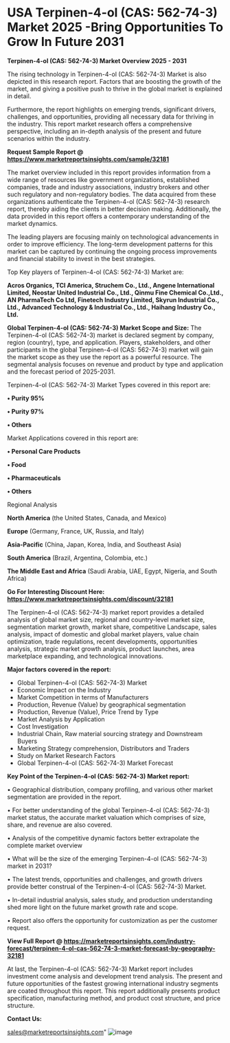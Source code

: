 # USA Terpinen-4-ol (CAS: 562-74-3) Market 2025 -Bring Opportunities To Grow In Future 2031

<Strong> Terpinen-4-ol (CAS: 562-74-3) Market Overview 2025 - 2031</strong>

The rising technology in Terpinen-4-ol (CAS: 562-74-3) Market is also depicted in this research report. Factors that are boosting the growth of the market, and giving a positive push to thrive in the global market is explained in detail.

Furthermore, the report highlights on emerging trends, significant drivers, challenges, and opportunities, providing all necessary data for thriving in the industry. This report market research offers a comprehensive perspective, including an in-depth analysis of the present and future scenarios within the industry.

<strong>Request Sample Report @ <a href=https://www.marketreportsinsights.com/sample/32181>https://www.marketreportsinsights.com/sample/32181</a></strong>

The market overview included in this report provides information from a wide range of resources like government organizations, established companies, trade and industry associations, industry brokers and other such regulatory and non-regulatory bodies. The data acquired from these organizations authenticate the Terpinen-4-ol (CAS: 562-74-3) research report, thereby aiding the clients in better decision making. Additionally, the data provided in this report offers a contemporary understanding of the market dynamics.

The leading players are focusing mainly on technological advancements in order to improve efficiency. The long-term development patterns for this market can be captured by continuing the ongoing process improvements and financial stability to invest in the best strategies.

Top Key players of Terpinen-4-ol (CAS: 562-74-3) Market are:

<strong>Acros Organics, TCI America, Struchem Co., Ltd., Angene International Limited, Neostar United Industrial Co., Ltd., Qinmu Fine Chemical Co.,Ltd., AN PharmaTech Co Ltd, Finetech Industry Limited, Skyrun Industrial Co., Ltd., Advanced Technology & Industrial Co., Ltd., Haihang Industry Co., Ltd.</strong>

<strong><b>Global Terpinen-4-ol (CAS: 562-74-3) Market Scope and Size:</b></strong>
The Terpinen-4-ol (CAS: 562-74-3) market is declared segment by company, region (country), type, and application. Players, stakeholders, and other participants in the global Terpinen-4-ol (CAS: 562-74-3) market will gain the market scope as they use the report as a powerful resource. The segmental analysis focuses on revenue and product by type and application and the forecast period of 2025-2031.

Terpinen-4-ol (CAS: 562-74-3) Market Types covered in this report are:

<strong>• Purity 95%

• Purity 97%

• Others</strong>

Market Applications covered in this report are:

<strong>• Personal Care Products

• Food

• Pharmaceuticals

• Others</strong> 

Regional Analysis

<strong>North America</strong> (the United States, Canada, and Mexico)

<strong>Europe</strong> (Germany, France, UK, Russia, and Italy)

<strong>Asia-Pacific</strong> (China, Japan, Korea, India, and Southeast Asia)

<strong>South America</strong> (Brazil, Argentina, Colombia, etc.)

<strong>The Middle East and Africa</strong> (Saudi Arabia, UAE, Egypt, Nigeria, and South Africa)

<strong>Go For Interesting Discount Here: <a href=https://www.marketreportsinsights.com/discount/32181>https://www.marketreportsinsights.com/discount/32181</a></strong>

The Terpinen-4-ol (CAS: 562-74-3) market report provides a detailed analysis of global market size, regional and country-level market size, segmentation market growth, market share, competitive Landscape, sales analysis, impact of domestic and global market players, value chain optimization, trade regulations, recent developments, opportunities analysis, strategic market growth analysis, product launches, area marketplace expanding, and technological innovations.

<strong><b>Major factors covered in the report:</b></strong>
<ul>
  <li>Global Terpinen-4-ol (CAS: 562-74-3) Market </li>
  <li>Economic Impact on the Industry</li>
  <li>Market Competition in terms of Manufacturers</li>
  <li>Production, Revenue (Value) by geographical segmentation</li>
  <li>Production, Revenue (Value), Price Trend by Type</li>
  <li>Market Analysis by Application</li>
  <li>Cost Investigation</li>
  <li>Industrial Chain, Raw material sourcing strategy and Downstream Buyers</li>
  <li>Marketing Strategy comprehension, Distributors and Traders</li>
  <li>Study on Market Research Factors</li>
  <li>Global Terpinen-4-ol (CAS: 562-74-3) Market Forecast</li>
</ul>

<strong><b>Key Point of the Terpinen-4-ol (CAS: 562-74-3) Market report:</b></strong>

• Geographical distribution, company profiling, and various other market segmentation are provided in the report.

• For better understanding of the global Terpinen-4-ol (CAS: 562-74-3) market status, the accurate market valuation which comprises of size, share, and revenue are also covered.

• Analysis of the competitive dynamic factors better extrapolate the complete market overview

• What will be the size of the emerging Terpinen-4-ol (CAS: 562-74-3) market in 2031?

• The latest trends, opportunities and challenges, and growth drivers provide better construal of the Terpinen-4-ol (CAS: 562-74-3) Market.

• In-detail industrial analysis, sales study, and production understanding shed more light on the future market growth rate and scope.

• Report also offers the opportunity for customization as per the customer request.

<strong><b>View Full Report @ <a href=https://marketreportsinsights.com/industry-forecast/terpinen-4-ol-cas-562-74-3-market-forecast-by-geography-32181>https://marketreportsinsights.com/industry-forecast/terpinen-4-ol-cas-562-74-3-market-forecast-by-geography-32181</a></b></strong>


At last, the Terpinen-4-ol (CAS: 562-74-3) Market report includes investment come analysis and development trend analysis. The present and future opportunities of the fastest growing international industry segments are coated throughout this report. This report additionally presents product specification, manufacturing method, and product cost structure, and price structure.

<strong>Contact Us:</strong>

sales@marketreportsinsights.com"
![image](https://github.com/user-attachments/assets/3a7d7ddc-7638-466a-a6d1-e71033cae7d2)
